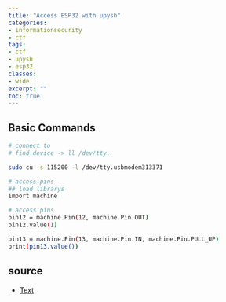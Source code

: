 ```yaml
---
title: "Access ESP32 with upysh"
categories: 
- informationsecurity
- ctf
tags:
- ctf
- upysh
- esp32
classes: 
- wide
excerpt: "" 
toc: true
--- 
```


## Basic Commands

```bash
# connect to
# find device -> ll /dev/tty.

sudo cu -s 115200 -l /dev/tty.usbmodem313371

# access pins
## load librarys
import machine

# access pins
pin12 = machine.Pin(12, machine.Pin.OUT)
pin12.value(1)

pin13 = machine.Pin(13, machine.Pin.IN, machine.Pin.PULL_UP)
print(pin13.value())


```

## source

* [Text][def]

[def]: https://steh.github.io
